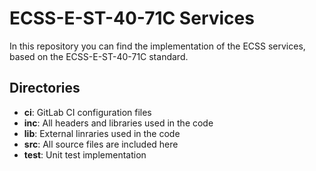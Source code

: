 # ECSS-E-ST-40-71C Services

In this repository you can find the implementation of the ECSS services, based on the ECSS-E-ST-40-71C standard. 

## Directories
- **ci**: GitLab CI configuration files
- **inc**: All headers and libraries used in the code
- **lib**: External linraries used in the code
- **src**: All source files are included here
- **test**: Unit test implementation